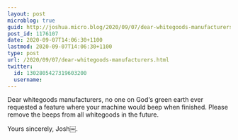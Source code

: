 ```yaml
---
layout: post
microblog: true
guid: http://joshua.micro.blog/2020/09/07/dear-whitegoods-manufacturers.html
post_id: 1176107
date: 2020-09-07T14:06:30+1100
lastmod: 2020-09-07T14:06:30+1100
type: post
url: /2020/09/07/dear-whitegoods-manufacturers.html
twitter:
  id: 1302805427319603200
  username: 
---
```

Dear whitegoods manufacturers, no one on God‘s green earth ever requested a feature where your machine would beep when finished. Please remove the beeps from all whitegoods in the future.

Yours sincerely, Josh￼.
